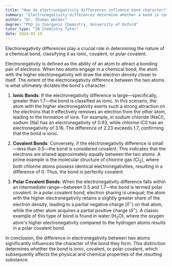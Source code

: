```yaml
---
title: "How do electronegativity differences influence bond character?"
summary: "Electronegativity differences determine whether a bond is ionic, covalent, or polar covalent."
author: "Dr. Thomas Walker"
degree: "PhD in Inorganic Chemistry, University of Oxford"
tutor_type: "IB Chemistry Tutor"
date: 2024-02-19
---
```


Electronegativity differences play a crucial role in determining the nature of a chemical bond, classifying it as ionic, covalent, or polar covalent.

Electronegativity is defined as the ability of an atom to attract a bonding pair of electrons. When two atoms engage in a chemical bond, the atom with the higher electronegativity will draw the electron density closer to itself. The extent of the electronegativity difference between the two atoms is what ultimately dictates the bond's character.

1. **Ionic Bonds**: If the electronegativity difference is large—specifically, greater than $1.7$—the bond is classified as ionic. In this scenario, the atom with the higher electronegativity exerts such a strong attraction on the electrons that it effectively removes an electron from the other atom, leading to the formation of ions. For example, in sodium chloride (NaCl), sodium (Na) has an electronegativity of $0.93$, while chlorine (Cl) has an electronegativity of $3.16$. The difference of $2.23$ exceeds $1.7$, confirming that the bond is ionic.

2. **Covalent Bonds**: Conversely, if the electronegativity difference is small—less than $0.5$—the bond is considered covalent. This indicates that the electrons are shared approximately equally between the two atoms. A prime example is the molecular structure of chlorine gas (Cl$_2$), where both chlorine atoms possess identical electronegativities, resulting in a difference of $0$. Thus, the bond is perfectly covalent.

3. **Polar Covalent Bonds**: When the electronegativity difference falls within an intermediate range—between $0.5$ and $1.7$—the bond is termed polar covalent. In a polar covalent bond, electron sharing is unequal; the atom with the higher electronegativity retains a slightly greater share of the electron density, leading to a partial negative charge ($\delta^-$) on that atom, while the other atom acquires a partial positive charge ($\delta^+$). A classic example of this type of bond is found in water (H$_2$O), where the oxygen atom's higher electronegativity compared to the hydrogen atoms results in a polar covalent bond.

In conclusion, the difference in electronegativity between two atoms significantly influences the character of the bond they form. This distinction determines whether the bond is ionic, covalent, or polar covalent, which subsequently affects the physical and chemical properties of the resulting substance.
    